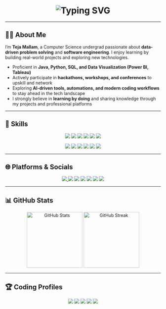 <!-- Profile Animation Banner -->
<h1 align="center">
  <img src="https://readme-typing-svg.demolab.com?font=Fira+Code&weight=600&size=28&duration=4000&pause=1000&color=F75C7E&center=true&vCenter=true&width=900&lines=Hey+I'm+Teja+Mallam;CS+Student+%7C+Aspiring+SDE+%7C+Data+Analyst;Transforming+Data+into+Actionable+Insights" alt="Typing SVG" />
</h1>

---

## 👨‍💻 About Me  

I’m **Teja Mallam**, a Computer Science undergrad passionate about **data-driven problem solving** and **software engineering**. I enjoy learning by building real-world projects and exploring new technologies.  

- Proficient in **Java, Python, SQL, and Data Visualization (Power BI, Tableau)**  
- Actively participate in **hackathons, workshops, and conferences** to upskill and network  
- Exploring **AI-driven tools, automations, and modern coding workflows** to stay ahead in the tech landscape  
- I strongly believe in **learning by doing** and sharing knowledge through my projects and professional platforms  

---

## 🚀 Skills  

<p align="center">
  <!-- Row 1 -->
  <img src="https://img.shields.io/badge/Java-ED8B00?style=for-the-badge&logo=openjdk&logoColor=white"/> 
  <img src="https://img.shields.io/badge/Python-3776AB?style=for-the-badge&logo=python&logoColor=white"/> 
  <img src="https://img.shields.io/badge/SQL-4479A1?style=for-the-badge&logo=postgresql&logoColor=white"/> 
  <img src="https://img.shields.io/badge/PowerBI-F2C811?style=for-the-badge&logo=powerbi&logoColor=black"/> 
  <img src="https://img.shields.io/badge/Tableau-E97627?style=for-the-badge&logo=tableau&logoColor=white"/> 
  <img src="https://img.shields.io/badge/Figma-F24E1E?style=for-the-badge&logo=figma&logoColor=white"/> 
</p>

<p align="center">
  <!-- Row 2 -->
  <img src="https://img.shields.io/badge/MySQL-005C84?style=for-the-badge&logo=mysql&logoColor=white"/> 
  <img src="https://img.shields.io/badge/MongoDB-4EA94B?style=for-the-badge&logo=mongodb&logoColor=white"/> 
  <img src="https://img.shields.io/badge/HTML5-E34F26?style=for-the-badge&logo=html5&logoColor=white"/> 
  <img src="https://img.shields.io/badge/CSS3-1572B6?style=for-the-badge&logo=css3&logoColor=white"/> 
  <img src="https://img.shields.io/badge/C-00599C?style=for-the-badge&logo=c&logoColor=white"/> 
  <img src="https://img.shields.io/badge/UI%2FUX-FF69B4?style=for-the-badge&logo=adobecreativecloud&logoColor=white"/> 
</p>

---

## 🌐 Platforms & Socials  

<p align="center">
  <a href="mailto:24r25a6705@mlrit.ac.in"><img src="https://img.shields.io/badge/Email-D14836?style=for-the-badge&logo=gmail&logoColor=white"/> </a>
  <a href="https://www.linkedin.com/in/tejamallam"><img src="https://img.shields.io/badge/LinkedIn-0A66C2?style=for-the-badge&logo=linkedin&logoColor=white"/></a>
  <a href="https://x.com/Mallam_Teja?s=09"><img src="https://img.shields.io/badge/X-000000?style=for-the-badge&logo=x&logoColor=white"/></a>
  <a href="https://www.reddit.com/user/Salt_Owl5906/"><img src="https://img.shields.io/badge/Reddit-FF4500?style=for-the-badge&logo=reddit&logoColor=white"/></a>
  <a href="https://unstop.com/u/tejakqba8271"><img src="https://img.shields.io/badge/Unstop-5033FF?style=for-the-badge&logo=apachespark&logoColor=white"/></a>
  <a href="https://www.figma.com/@tejamallam"><img src="https://img.shields.io/badge/Figma-F24E1E?style=for-the-badge&logo=figma&logoColor=white"/></a>
  <a href="https://github.com/MallamTeja"><img src="https://img.shields.io/badge/GitHub-181717?style=for-the-badge&logo=github&logoColor=white"/></a>
</p>

---

## 📊 GitHub Stats  

<p align="center">
  <img src="https://github-readme-stats.vercel.app/api?username=MallamTeja&show_icons=true&theme=radical" alt="GitHub Stats" height="180"/>
  <img src="https://github-readme-streak-stats.herokuapp.com/?user=MallamTeja&theme=radical" alt="GitHub Streak" height="180"/>
</p>

---

## 🏆 Coding Profiles  

<p align="center">
  <a href="https://leetcode.com/tejamallam026/"><img src="https://img.shields.io/badge/LeetCode-FFA116?style=for-the-badge&logo=leetcode&logoColor=white"/></a>
  <a href="https://www.codechef.com/users/tejamallam"><img src="https://img.shields.io/badge/CodeChef-5B4638?style=for-the-badge&logo=codechef&logoColor=white"/></a>
  <a href="https://www.hackerrank.com/mallamteja"><img src="https://img.shields.io/badge/HackerRank-2EC866?style=for-the-badge&logo=hackerrank&logoColor=white"/></a>
  <a href="https://codeforces.com/profile/tejamallam"><img src="https://img.shields.io/badge/CodeForces-1F8ACB?style=for-the-badge&logo=codeforces&logoColor=white"/></a>
  <a href="https://auth.geeksforgeeks.org/user/tejamallsi8z"><img src="https://img.shields.io/badge/GeeksforGeeks-0F9D58?style=for-the-badge&logo=geeksforgeeks&logoColor=white"/></a>
</p>
